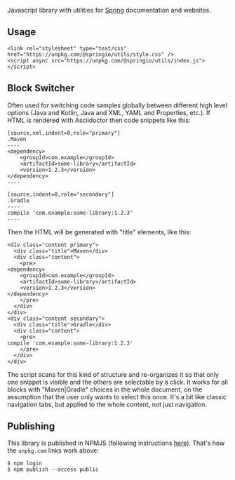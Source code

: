 Javascript library with utilities for [Spring](https://spring.io) documentation and websites.

## Usage

```
<link rel="stylesheet" type="text/css" href="https://unpkg.com/@springio/utils/style.css" />
<script async src="https://unpkg.com/@springio/utils/index.js"></script>
```

## Block Switcher

Often used for switching code samples globally between different high level options (Java and Kotlin, Java and XML, YAML and Properties, etc.). If HTML is rendered with Asciidoctor then code snippets like this:

```
[source,xml,indent=0,role="primary"]
.Maven
----
<dependency>
    <groupId>com.example</groupId>
    <artifactId>some-library</artifactId>
    <version>1.2.3</version>
</dependency>
----

[source,indent=0,role="secondary"]
.Gradle
----
compile 'com.example:some-library:1.2.3'
----
```

Then the HTML will be generated with "title" elements, like this:

```
<div class="content primary">
  <div class="title">Maven</div>
  <div class="content">
    <pre>
<dependency>
    <groupId>com.example</groupId>
    <artifactId>some-library</artifactId>
    <version>1.2.3</version>
</dependency>
    </pre>
  </div>
</div>
<div class="content secondary">
  <div class="title">Gradle</div>
  <div class="content">
    <pre>
compile 'com.example:some-library:1.2.3'
    </pre>
  </div>
</div>
```

The script scans for this kind of structure and re-organizes it so that only one snippet is visible and the others are selectable by a click. It works for all blocks with "Maven|Gradle" choices in the whole document, on the assumption that the user only wants to select this once. It's a bit like classic navigation tabs, but applied to the whole content, not just navigation.

## Publishing

This library is published in NPMJS (following instructions [here](https://docs.npmjs.com/creating-and-publishing-scoped-public-packages)). That's how the `unpkg.com` links work above:

```
$ npm login
$ npm publish --access public
```
